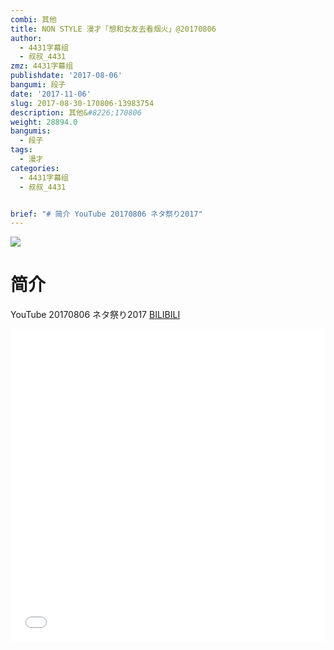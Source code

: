```yaml
---
combi: 其他
title: NON STYLE 漫才「想和女友去看烟火」@20170806
author:
  - 4431字幕组
  - 叔叔_4431
zmz: 4431字幕组
publishdate: '2017-08-06'
bangumi: 段子
date: '2017-11-06'
slug: 2017-08-30-170806-13983754
description: 其他&#8226;170806
weight: 28894.0
bangumis:
  - 段子
tags:
  - 漫才
categories:
  - 4431字幕组
  - 叔叔_4431


brief: "# 简介 YouTube 20170806 ネタ祭り2017"
---
```

![](https://i.imgur.com/7TpECdj.png)
# 简介  
YouTube
20170806 ネタ祭り2017
  [BILIBILI](https://www.bilibili.com/video/av13983754/)

  <iframe src="//www.bilibili.com/blackboard/player.html?aid=13983754" width="100%" height="500" frameborder="0" allowfullscreen="allowfullscreen"></iframe>
